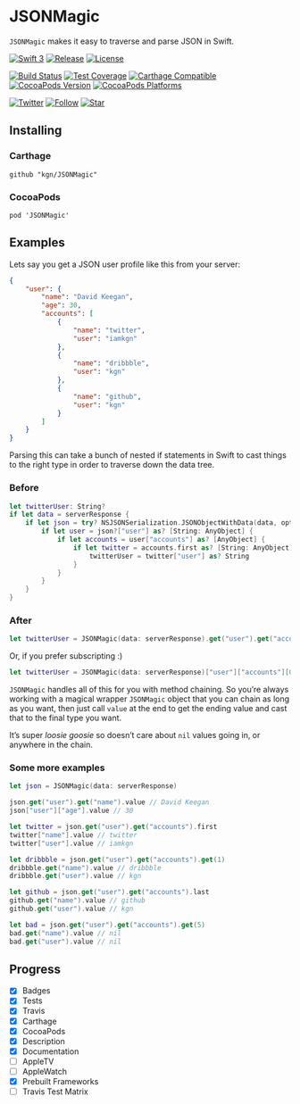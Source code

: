 # JSONMagic

`JSONMagic` makes it easy to traverse and parse JSON in Swift.

[![Swift 3](http://img.shields.io/badge/Swift-3-orange.svg)]()
[![Release](https://img.shields.io/github/release/kgn/JSONMagic.svg)](/releases)
[![License](http://img.shields.io/badge/License-MIT-lightgrey.svg)](/LICENSE)

[![Build Status](https://travis-ci.org/kgn/JSONMagic.svg)](https://travis-ci.org/kgn/JSONMagic)
[![Test Coverage](http://img.shields.io/badge/Tests-100%25-green.svg)]()
[![Carthage Compatible](https://img.shields.io/badge/Carthage-Compatible-4BC51D.svg)](https://github.com/Carthage/Carthage)
[![CocoaPods Version](https://img.shields.io/cocoapods/v/JSONMagic.svg)](https://cocoapods.org/pods/JSONMagic)
[![CocoaPods Platforms](https://img.shields.io/cocoapods/p/JSONMagic.svg)](https://cocoapods.org/pods/JSONMagic)

[![Twitter](https://img.shields.io/badge/Twitter-@iamkgn-55ACEE.svg)](http://twitter.com/iamkgn)
[![Follow](https://img.shields.io/github/followers/kgn.svg?style=social&label=Follow%20%40kgn)](https://github.com/kgn)
[![Star](https://img.shields.io/github/stars/kgn/JSONMagic.svg?style=social&label=Star)](https://github.com/kgn/JSONMagic)

## Installing

### Carthage
```
github "kgn/JSONMagic"
```

### CocoaPods
```
pod 'JSONMagic'
```

## Examples

Lets say you get a JSON user profile like this from your server:

``` json
{
    "user": {
        "name": "David Keegan",
        "age": 30,
        "accounts": [
            {
                "name": "twitter",
                "user": "iamkgn"
            },
            {
                "name": "dribbble",
                "user": "kgn"
            },
            {
                "name": "github",
                "user": "kgn"
            }
        ]
    }
}
```

Parsing this can take a bunch of nested if statements in Swift to cast things to the right type in order to traverse down the data tree.

### Before

``` Swift
let twitterUser: String?
if let data = serverResponse {
    if let json = try? NSJSONSerialization.JSONObjectWithData(data, options: []) as? [String: AnyObject] {
        if let user = json?["user"] as? [String: AnyObject] {
            if let accounts = user["accounts"] as? [AnyObject] {
                if let twitter = accounts.first as? [String: AnyObject] {
                    twitterUser = twitter["user"] as? String
                }
            }
        }
    }
}
```

### After

``` Swift
let twitterUser = JSONMagic(data: serverResponse).get("user").get("accounts").first.get("user").value as? String
```

Or, if you prefer subscripting :)

``` Swift
let twitterUser = JSONMagic(data: serverResponse)["user"]["accounts"][0]["user"].value as? String
```

`JSONMagic` handles all of this for you with method chaining. So you’re always working with a magical wrapper `JSONMagic` object that you can chain as long as you want, then just call `value` at the end to get the ending value and cast that to the final type you want.

It’s super *loosie goosie* so doesn’t care about `nil` values going in, or anywhere in the chain.

### Some more examples

``` Swift
let json = JSONMagic(data: serverResponse)

json.get("user").get("name").value // David Keegan
json["user"]["age"].value // 30

let twitter = json.get("user").get("accounts").first
twitter["name"].value // twitter
twitter["user"].value // iamkgn

let dribbble = json.get("user").get("accounts").get(1)
dribbble.get("name").value // dribbble
dribbble.get("user").value // kgn

let github = json.get("user").get("accounts").last
github.get("name").value // github
github.get("user").value // kgn

let bad = json.get("user").get("accounts").get(5)
bad.get("name").value // nil
bad.get("user").value // nil
```

## Progress
- [X] Badges
- [X] Tests
- [X] Travis
- [X] Carthage
- [X] CocoaPods
- [X] Description
- [X] Documentation
- [ ] AppleTV
- [ ] AppleWatch
- [X] Prebuilt Frameworks
- [ ] Travis Test Matrix

